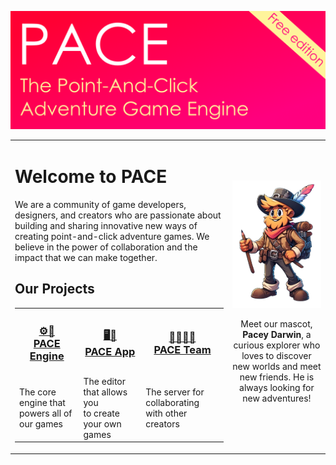![banner](https://raw.githubusercontent.com/pace-kit/.github/main/profile/banner_free.png)

<!--

**Here are some ideas to get you started:**

🙋‍♀️ A short introduction - what is your organization all about?
🌈 Contribution guidelines - how can the community get involved?
👩‍💻 Useful resources - where can the community find your docs? Is there anything else the community should know?
🍿 Fun facts - what does your team eat for breakfast?
🧙 Remember, you can do mighty things with the power of [Markdown](https://docs.github.com/github/writing-on-github/getting-started-with-writing-and-formatting-on-github/basic-writing-and-formatting-syntax)
-->


<table border="0">
 <tr>
    <td>
		<h1>Welcome to PACE</h1>
		<p>
			We are a community of game developers, designers, and creators who are passionate about building and sharing innovative new ways of creating point-and-click adventure games. We believe in the power of collaboration and the impact that we can make together.
		</p>
		<h2>Our Projects</h2>
		<table>
			<tr>
				<th><h3 align="center"><a href="https://github.com/pace-kit/pace_core">⚙️🚀<br/>PACE Engine</a></h3></th>
				<th><h3 align="center"><a href="https://github.com/pace-kit/pace_app">🖥️🎨<br/>PACE App</a></h3></th>
				<th><h3 align="center"><a href="https://github.com/pace-kit/pace_server">🙍🤝🙎‍♂️<br/>PACE Team</a></h3></th>
			</tr>
			<tr>
				<td>The core engine that <br/>  powers all of our games</td>
				<td>The editor that allows you <br/> to create your own games</td>
				<td>The server for collaborating <br/> with other creators</td>
			</tr>
		</table>
	</td>
    <td align="center">
		<img alt="mascot" src="https://raw.githubusercontent.com/pace-kit/.github/main/profile/mascot_standing.png" width="280px">
		<p>Meet our mascot, <b>Pacey Darwin</b>, a curious explorer who loves to discover new worlds and meet new friends. He is always looking for new adventures!
	</td>
 </tr>
</table>
